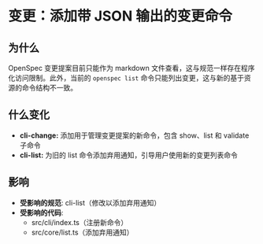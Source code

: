 # 变更：添加带 JSON 输出的变更命令

## 为什么

OpenSpec 变更提案目前只能作为 markdown 文件查看，这与规范一样存在程序化访问限制。此外，当前的 `openspec list` 命令只能列出变更，这与新的基于资源的命令结构不一致。

## 什么变化

- **cli-change:** 添加用于管理变更提案的新命令，包含 show、list 和 validate 子命令
- **cli-list:** 为旧的 list 命令添加弃用通知，引导用户使用新的变更列表命令

## 影响

- **受影响的规范**: cli-list（修改以添加弃用通知）
- **受影响的代码**:
  - src/cli/index.ts（注册新命令）
  - src/core/list.ts（添加弃用通知）